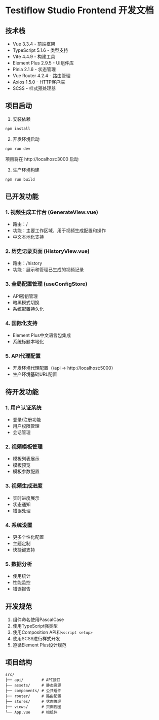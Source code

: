 # Testiflow Studio Frontend 开发文档

## 技术栈
- Vue 3.3.4 - 前端框架
- TypeScript 5.1.6 - 类型支持
- Vite 4.4.9 - 构建工具
- Element Plus 2.9.5 - UI组件库
- Pinia 2.1.6 - 状态管理
- Vue Router 4.2.4 - 路由管理
- Axios 1.5.0 - HTTP客户端
- SCSS - 样式预处理器

## 项目启动
1. 安装依赖
```bash
npm install
```

2. 开发环境启动
```bash
npm run dev
```
项目将在 http://localhost:3000 启动

3. 生产环境构建
```bash
npm run build
```

## 已开发功能

### 1. 视频生成工作台 (GenerateView.vue)
- 路由：/
- 功能：主要工作区域，用于视频生成配置和操作
- 中文本地化支持

### 2. 历史记录页面 (HistoryView.vue)
- 路由：/history
- 功能：展示和管理已生成的视频记录

### 3. 全局配置管理 (useConfigStore)
- API密钥管理
- 暗黑模式切换
- 系统配置持久化

### 4. 国际化支持
- Element Plus中文语言包集成
- 系统标题本地化

### 5. API代理配置
- 开发环境代理配置（/api -> http://localhost:5000）
- 生产环境基础URL配置

## 待开发功能

### 1. 用户认证系统
- 登录/注册功能
- 用户权限管理
- 会话管理

### 2. 视频模板管理
- 模板列表展示
- 模板预览
- 模板参数配置

### 3. 视频生成进度
- 实时进度展示
- 状态通知
- 错误处理

### 4. 系统设置
- 更多个性化配置
- 主题定制
- 快捷键支持

### 5. 数据分析
- 使用统计
- 性能监控
- 错误报告

## 开发规范
1. 组件命名使用PascalCase
2. 使用TypeScript强类型
3. 使用Composition API和`<script setup>`
4. 使用SCSS进行样式开发
5. 遵循Element Plus设计规范

## 项目结构
```
src/
├── api/        # API接口
├── assets/     # 静态资源
├── components/ # 公共组件
├── router/     # 路由配置
├── stores/     # 状态管理
├── views/      # 页面视图
└── App.vue     # 根组件
```